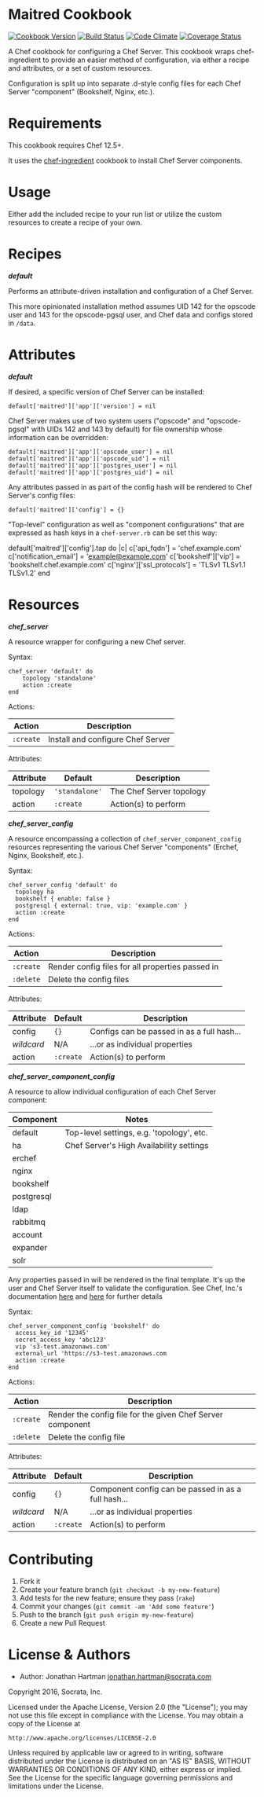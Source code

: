 Maitred Cookbook
================
[![Cookbook Version](https://img.shields.io/cookbook/v/maitred.svg)][cookbook]
[![Build Status](https://img.shields.io/travis/socrata-cookbooks/maitred.svg)][travis]
[![Code Climate](https://img.shields.io/codeclimate/github/socrata-cookbooks/maitred.svg)][codeclimate]
[![Coverage Status](https://img.shields.io/coveralls/socrata-cookbooks/maitred.svg)][coveralls]

[cookbook]: https://supermarket.chef.io/cookbooks/maitred
[travis]: https://travis-ci.org/socrata-cookbooks/maitred
[codeclimate]: https://codeclimate.com/github/socrata-cookbooks/maitred
[coveralls]: https://coveralls.io/r/socrata-cookbooks/maitred

A Chef cookbook for configuring a Chef Server. This cookbook wraps
chef-ingredient to provide an easier method of configuration, via either a
recipe and attributes, or a set of custom resources.

Configuration is split up into separate .d-style config files for each Chef
Server "component" (Bookshelf, Nginx, etc.).

Requirements
============

This cookbook requires Chef 12.5+.

It uses the
[chef-ingredient](https://supermarket.chef.io/cookbooks/chef-ingredient)
cookbook to install Chef Server components.

Usage
=====

Either add the included recipe to your run list or utilize the custom resources
to create a recipe of your own.

Recipes
=======

***default***

Performs an attribute-driven installation and configuration of a Chef Server.

This more opinionated installation method assumes UID 142 for the opscode user
and 143 for the opscode-pgsql user, and Chef data and configs stored in
`/data`.

Attributes
==========

***default***

If desired, a specific version of Chef Server can be installed:

    default['maitred']['app']['version'] = nil

Chef Server makes use of two system users ("opscode" and "opscode-pgsql" with
UIDs 142 and 143 by default) for file ownership whose information can be
overridden:

    default['maitred']['app']['opscode_user'] = nil
    default['maitred']['app']['opscode_uid'] = nil
    default['maitred']['app']['postgres_user'] = nil
    default['maitred']['app']['postgres_uid'] = nil

Any attributes passed in as part of the config hash will be rendered to
Chef Server's config files:

    default['maitred']['config'] = {}

"Top-level" configuration as well as "component configurations" that are
expressed as hash keys in a `chef-server.rb` can be set this way:

  default['maitred']['config'].tap do |c|
    c['api_fqdn'] = 'chef.example.com'
    c['notification_email'] = 'example@example.com'
    c['bookshelf']['vip'] = 'bookshelf.chef.example.com'
    c['nginx']['ssl_protocols'] = 'TLSv1 TLSv1.1 TLSv1.2'
  end

Resources
=========

***chef_server***

A resource wrapper for configuring a new Chef server.

Syntax:

    chef_server 'default' do
        topology 'standalone'
        action :create
    end

Actions:

| Action    | Description                       |
|-----------|-----------------------------------|
| `:create` | Install and configure Chef Server |

Attributes:

| Attribute  | Default        | Description              |
|------------|----------------|--------------------------|
| topology   | `'standalone'` | The Chef Server topology |
| action     | `:create`      | Action(s) to perform     |

***chef_server_config***

A resource encompassing a collection of `chef_server_component_config`
resources representing the various Chef Server "components" (Erchef, Nginx,
Bookshelf, etc.).

Syntax:

    chef_server_config 'default' do
      topology ha
      bookshelf { enable: false }
      postgresql { external: true, vip: 'example.com' }
      action :create
    end

Actions:

| Action    | Description                                      |
|-----------|--------------------------------------------------|
| `:create` | Render config files for all properties passed in |
| `:delete` | Delete the config files                          |

Attributes:

| Attribute  | Default   | Description                                |
|------------|-----------|--------------------------------------------|
| config     | `{}`      | Configs can be passed in as a full hash... |
| _wildcard_ | N/A       | ...or as individual properties             |
| action     | `:create` | Action(s) to perform                       |

***chef_server_component_config***

A resource to allow individual configuration of each Chef Server component:

| Component  | Notes                                     |
|------------|-------------------------------------------|
| default    | Top-level settings, e.g. 'topology', etc. |
| ha         | Chef Server's High Availability settings  |
| erchef     |                                           |
| nginx      |                                           |
| bookshelf  |                                           |
| postgresql |                                           |
| ldap       |                                           |
| rabbitmq   |                                           |
| account    |                                           |
| expander   |                                           |
| solr       |                                           |

Any properties passed in will be rendered in the final template. It's up the
user and Chef Server itself to validate the configuration. See Chef, Inc.'s
documentation [here](https://docs.chef.io/config_rb_server.html) and
[here](https://docs.chef.io/config_rb_server_optional_settings.html) for
further details

Syntax:

    chef_server_component_config 'bookshelf' do
      access_key_id '12345'
      secret_access_key 'abc123'
      vip 's3-test.amazonaws.com'
      external_url 'https://s3-test.amazonaws.com
      action :create
    end

Actions:

| Action    | Description                                                |
|-----------|------------------------------------------------------------|
| `:create` | Render the config file for the given Chef Server component |
| `:delete` | Delete the config file                                     |

Attributes:

| Attribute  | Default   | Description                                         |
|------------|-----------|-----------------------------------------------------|
| config     | `{}`      | Component config can be passed in as a full hash... |
| _wildcard_ | N/A       | ...or as individual properties                      |
| action     | `:create` | Action(s) to perform                                |

Contributing
============

1. Fork it
2. Create your feature branch (`git checkout -b my-new-feature`)
3. Add tests for the new feature; ensure they pass (`rake`)
4. Commit your changes (`git commit -am 'Add some feature'`)
5. Push to the branch (`git push origin my-new-feature`)
6. Create a new Pull Request

License & Authors
=================
- Author: Jonathan Hartman <jonathan.hartman@socrata.com>

Copyright 2016, Socrata, Inc.

Licensed under the Apache License, Version 2.0 (the "License");
you may not use this file except in compliance with the License.
You may obtain a copy of the License at

    http://www.apache.org/licenses/LICENSE-2.0

Unless required by applicable law or agreed to in writing, software
distributed under the License is distributed on an "AS IS" BASIS,
WITHOUT WARRANTIES OR CONDITIONS OF ANY KIND, either express or implied.
See the License for the specific language governing permissions and
limitations under the License.
